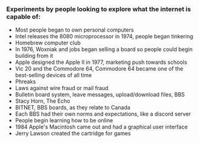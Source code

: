 ### Experiments by people looking to explore what the internet is capable of:
-   Most people began to own personal computers
-   Intel releases the 8080 microprocessor in 1974, people began tinkering
-   Homebrew computer club
-   In 1976, Woxniak and jobs began selling a board so people could begin building from it
-   Apple designed the Apple II in 1977, marketing push towards schools
-   Vic 20 and the Commodore 64, Commodore 64 became one of the best-selling devices of all time
-   Phreaks
-   Laws against wire fraud or mail fraud
-   Bulletin board system, leave messages, upload/download files, BBS
-   Stacy Horn, The Echo
-   BITNET, BBS boards, as they relate to Canada
-   Each BBS had their own norms and expectations, like a discord server
-   People begin learning how to be online
-   1984 Apple's Macintosh came out and had a graphical user interface
-   Jerry Lawson created the cartridge for games